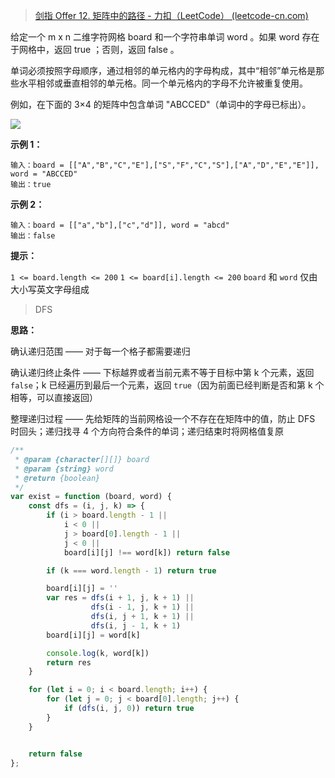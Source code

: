 > [剑指 Offer 12. 矩阵中的路径 - 力扣（LeetCode） (leetcode-cn.com)](https://leetcode-cn.com/problems/ju-zhen-zhong-de-lu-jing-lcof/)

给定一个 m x n 二维字符网格 board 和一个字符串单词 word 。如果 word 存在于网格中，返回 true ；否则，返回 false 。

单词必须按照字母顺序，通过相邻的单元格内的字母构成，其中“相邻”单元格是那些水平相邻或垂直相邻的单元格。同一个单元格内的字母不允许被重复使用。

 

例如，在下面的 3×4 的矩阵中包含单词 "ABCCED"（单词中的字母已标出）。

![](https://assets.leetcode.com/uploads/2020/11/04/word2.jpg)

 

**示例 1：**

```
输入：board = [["A","B","C","E"],["S","F","C","S"],["A","D","E","E"]], word = "ABCCED"
输出：true
```


**示例 2：**

```
输入：board = [["a","b"],["c","d"]], word = "abcd"
输出：false
```



**提示：**

`1 <= board.length <= 200`
`1 <= board[i].length <= 200`
`board` 和 `word` 仅由大小写英文字母组成



> DFS

**思路：**

确认递归范围 —— 对于每一个格子都需要递归

确认递归终止条件 —— 下标越界或者当前元素不等于目标中第 k 个元素，返回 `false`；k 已经遍历到最后一个元素，返回 `true`（因为前面已经判断是否和第 k 个相等，可以直接返回）

整理递归过程 —— 先给矩阵的当前网格设一个不存在在矩阵中的值，防止 DFS 时回头；递归找寻 4 个方向符合条件的单词；递归结束时将网格值复原

```js
/**
 * @param {character[][]} board
 * @param {string} word
 * @return {boolean}
 */
var exist = function (board, word) {
    const dfs = (i, j, k) => {
        if (i > board.length - 1 ||
            i < 0 ||
            j > board[0].length - 1 ||
            j < 0 ||
            board[i][j] !== word[k]) return false

        if (k === word.length - 1) return true

        board[i][j] = ''
        var res = dfs(i + 1, j, k + 1) ||
                  dfs(i - 1, j, k + 1) ||
                  dfs(i, j + 1, k + 1) ||
                  dfs(i, j - 1, k + 1)
        board[i][j] = word[k]

        console.log(k, word[k])
        return res
    }

    for (let i = 0; i < board.length; i++) {
        for (let j = 0; j < board[0].length; j++) {
            if (dfs(i, j, 0)) return true
        }
    }


    return false
};
```

